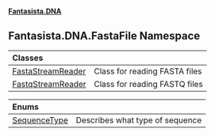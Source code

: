 #### [Fantasista.DNA](index.md 'index')

## Fantasista.DNA.FastaFile Namespace

| Classes | |
| :--- | :--- |
| [FastaStreamReader](Fantasista.DNA.FastaFile.FastaStreamReader.md 'Fantasista.DNA.FastaFile.FastaStreamReader') | Class for reading FASTA files |
| [FastqStreamReader](Fantasista.DNA.FastaFile.FastqStreamReader.md 'Fantasista.DNA.FastaFile.FastqStreamReader') | Class for reading FASTQ files |

| Enums | |
| :--- | :--- |
| [SequenceType](Fantasista.DNA.FastaFile.SequenceType.md 'Fantasista.DNA.FastaFile.SequenceType') | Describes what type of sequence |
